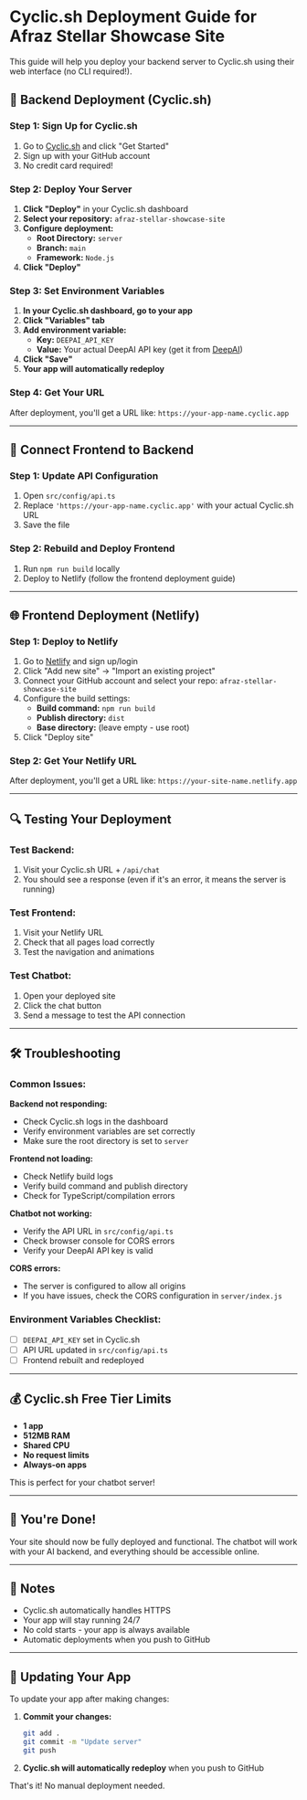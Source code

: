 # Cyclic.sh Deployment Guide for Afraz Stellar Showcase Site

This guide will help you deploy your backend server to Cyclic.sh using their web interface (no CLI required!).

## 🚀 Backend Deployment (Cyclic.sh)

### Step 1: Sign Up for Cyclic.sh
1. Go to [Cyclic.sh](https://cyclic.sh/) and click "Get Started"
2. Sign up with your GitHub account
3. No credit card required!

### Step 2: Deploy Your Server
1. **Click "Deploy"** in your Cyclic.sh dashboard
2. **Select your repository:** `afraz-stellar-showcase-site`
3. **Configure deployment:**
   - **Root Directory:** `server`
   - **Branch:** `main`
   - **Framework:** `Node.js`
4. **Click "Deploy"**

### Step 3: Set Environment Variables
1. **In your Cyclic.sh dashboard, go to your app**
2. **Click "Variables" tab**
3. **Add environment variable:**
   - **Key:** `DEEPAI_API_KEY`
   - **Value:** Your actual DeepAI API key (get it from [DeepAI](https://deepai.org/))
4. **Click "Save"**
5. **Your app will automatically redeploy**

### Step 4: Get Your URL
After deployment, you'll get a URL like: `https://your-app-name.cyclic.app`

---

## 🔗 Connect Frontend to Backend

### Step 1: Update API Configuration
1. Open `src/config/api.ts`
2. Replace `'https://your-app-name.cyclic.app'` with your actual Cyclic.sh URL
3. Save the file

### Step 2: Rebuild and Deploy Frontend
1. Run `npm run build` locally
2. Deploy to Netlify (follow the frontend deployment guide)

---

## 🌐 Frontend Deployment (Netlify)

### Step 1: Deploy to Netlify
1. Go to [Netlify](https://netlify.com/) and sign up/login
2. Click "Add new site" → "Import an existing project"
3. Connect your GitHub account and select your repo: `afraz-stellar-showcase-site`
4. Configure the build settings:
   - **Build command:** `npm run build`
   - **Publish directory:** `dist`
   - **Base directory:** (leave empty - use root)
5. Click "Deploy site"

### Step 2: Get Your Netlify URL
After deployment, you'll get a URL like: `https://your-site-name.netlify.app`

---

## 🔍 Testing Your Deployment

### Test Backend:
1. Visit your Cyclic.sh URL + `/api/chat`
2. You should see a response (even if it's an error, it means the server is running)

### Test Frontend:
1. Visit your Netlify URL
2. Check that all pages load correctly
3. Test the navigation and animations

### Test Chatbot:
1. Open your deployed site
2. Click the chat button
3. Send a message to test the API connection

---

## 🛠️ Troubleshooting

### Common Issues:

**Backend not responding:**
- Check Cyclic.sh logs in the dashboard
- Verify environment variables are set correctly
- Make sure the root directory is set to `server`

**Frontend not loading:**
- Check Netlify build logs
- Verify build command and publish directory
- Check for TypeScript/compilation errors

**Chatbot not working:**
- Verify the API URL in `src/config/api.ts`
- Check browser console for CORS errors
- Verify your DeepAI API key is valid

**CORS errors:**
- The server is configured to allow all origins
- If you have issues, check the CORS configuration in `server/index.js`

### Environment Variables Checklist:
- [ ] `DEEPAI_API_KEY` set in Cyclic.sh
- [ ] API URL updated in `src/config/api.ts`
- [ ] Frontend rebuilt and redeployed

---

## 💰 Cyclic.sh Free Tier Limits

- **1 app**
- **512MB RAM**
- **Shared CPU**
- **No request limits**
- **Always-on apps**

This is perfect for your chatbot server!

---

## 🎉 You're Done!

Your site should now be fully deployed and functional. The chatbot will work with your AI backend, and everything should be accessible online.

---

## 📝 Notes

- Cyclic.sh automatically handles HTTPS
- Your app will stay running 24/7
- No cold starts - your app is always available
- Automatic deployments when you push to GitHub

---

## 🔄 Updating Your App

To update your app after making changes:

1. **Commit your changes:**
   ```bash
   git add .
   git commit -m "Update server"
   git push
   ```

2. **Cyclic.sh will automatically redeploy** when you push to GitHub

That's it! No manual deployment needed. 